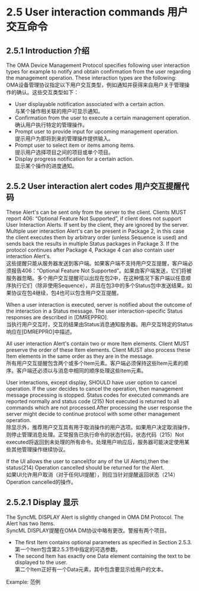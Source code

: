# 2.5 User interaction commands 用户交互命令
## 2.5.1 Introduction 介绍
The OMA Device Management Protocol specifies following user interaction types for example to notify and obtain confirmation from the user regarding the management operation. These interaction types are the following:<br/>
OMA设备管理协议指定以下用户交互类型，例如通知并获得来自用户关于管理操作的确认。这些交互类型如下：

* User displayable notification associated with a certain action.<br/>
与某个操作相关联的用户可显示通知。
* Confirmation from the user to execute a certain management operation.<br/>
确认用户执行特定的管理操作。
* Prompt user to provide input for upcoming management operation.<br/>
提示用户为即将到来的管理操作提供输入。
* Prompt user to select item or items among items.<br/>
提示用户选择项目之间的项目或单个项目。
* Display progress notification for a certain action.<br/>
显示某个操作的进度通知。

## 2.5.2 User interaction alert codes 用户交互提醒代码
These Alert's can be sent only from the server to the client. Clients MUST report 406: “Optional Feature Not Supported”, if client does not support User Interaction Alerts. If sent by the client, they are ignored by the server. Multiple user interaction Alert's can be present in Package 2, in this case the client executes them by arbitrary order (unless Sequence is used) and sends back the results in multiple Status packages in Package 3. If the protocol continues after Package 4, Package 4 can also contain user interaction Alert's.<br/>
这些提醒只能从服务器发送到客户端。如果客户端不支持用户交互提醒，客户端必须报告406：“Optional Feature Not Supported”。如果由客户端发送，它们将被服务器忽略。多个用户交互提醒可以出现在包2中，在这种情况下客户端以任意顺序执行它们（除非使用Sequence），并且在包3中的多个Status包中发送结果。如果协议在包4继续，包4也可以包含用户交互提醒。

When a user interaction is executed, server is notified about the outcome of the interaction in a Status message. The user interaction-specific Status responses are described in [DMREPPRO].<br/>
当执行用户交互时，交互的结果由Status消息通知服务器。用户交互特定的Status响应在[DMREPPRO]中描述。

All user interaction Alert's contain two or more Item elements. Client MUST preserve the order of these Item elements. Client MUST also process these Item elements in the same order as they are in the message.<br/>
所有用户交互提醒包含两个或多个Item元素。客户端必须保持这些Item元素的顺序。客户端还必须以与消息中相同的顺序处理这些Item元素。

User interactions, except display, SHOULD have user option to cancel operation. If the user decides to cancel the operation, then management message processing is stopped. Status codes for executed commands are reported normally and status code (215) Not executed is returned to all commands which are not processed.After processing the user response the server might decide to continue protocol with some other management operation.<br/>
除显示外，推荐用户交互具有用于取消操作的用户选项。如果用户决定取消操作，则停止管理消息处理。正常报告已执行命令的状态代码，状态代码（215）Not executed将返回到未处理的所有命令。处理用户响应后，服务器可能决定使用某些其他管理操作继续协议。

If the UI allows the user to cancel(for any of the UI Alerts),then the status(214) Operation cancelled should be returned for the Alert.<br/>
如果UI允许用户取消（对于任何UI提醒），则应当针对提醒返回状态（214）Operation cancelled的操作。

## 2.5.2.1 Display 显示
The SyncML DISPLAY Alert is slightly changed in OMA DM Protocol. The Alert has two Items.<br/>
SyncML DISPLAY提醒在OMA DM协议中略有更改。警报有两个项目。
* The first Item contains optional parameters as specified in Section 2.5.3.<br/>
第一个Item包含第2.5.3节中指定的可选参数。
* The second Item has exactly one Data element containing the text to be displayed to the user.<br/>
第二个Item正好有一个Data元素，其中包含要显示给用户的文本。

Example: 范例

